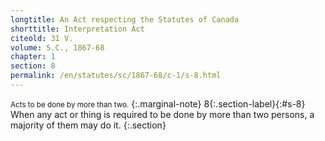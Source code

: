 ```yaml
---
longtitle: An Act respecting the Statutes of Canada
shorttitle: Interpretation Act
citeold: 31 V.
volume: S.C., 1867-68
chapter: 1
section: 8
permalink: /en/statutes/sc/1867-68/c-1/s-8.html
---
```

<small>Acts to be done by more than two.</small>
{:.marginal-note}
<span>8</span>{:.section-label}{:#s-8} When any act or thing is required to be done by more than two persons, a majority of them may do it.
{:.section}